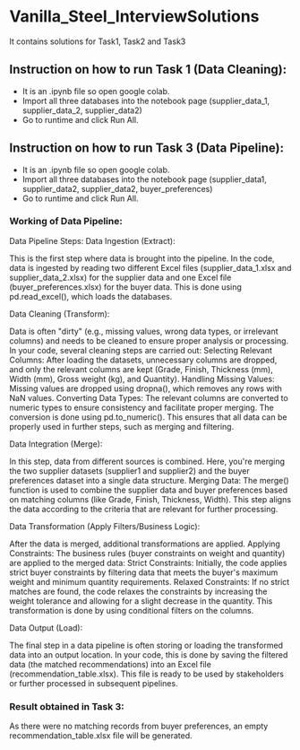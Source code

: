 # Vanilla_Steel_InterviewSolutions
It contains solutions for Task1, Task2 and Task3

## Instruction on how to run Task 1 (Data Cleaning):
* It is an .ipynb file so open google colab.
* Import all three databases into the notebook page (supplier_data_1, supplier_data_2, supplier_data2)
* Go to runtime and click Run All.

## Instruction on how to run Task 3 (Data Pipeline):
* It is an .ipynb file so open google colab.
* Import all three databases into the notebook page (supplier_data1, supplier_data2, supplier_data2, buyer_preferences)
* Go to runtime and click Run All.

### Working of Data Pipeline:
Data Pipeline Steps:
Data Ingestion (Extract):

This is the first step where data is brought into the pipeline.
In the code, data is ingested by reading two different Excel files (supplier_data_1.xlsx and supplier_data_2.xlsx) for the supplier data and one Excel file (buyer_preferences.xlsx) for the buyer data.
This is done using pd.read_excel(), which loads the databases.

Data Cleaning (Transform):

Data is often "dirty" (e.g., missing values, wrong data types, or irrelevant columns) and needs to be cleaned to ensure proper analysis or processing.
In your code, several cleaning steps are carried out:
Selecting Relevant Columns: After loading the datasets, unnecessary columns are dropped, and only the relevant columns are kept (Grade, Finish, Thickness (mm), Width (mm), Gross weight (kg), and Quantity).
Handling Missing Values: Missing values are dropped using dropna(), which removes any rows with NaN values.
Converting Data Types: The relevant columns are converted to numeric types to ensure consistency and facilitate proper merging. The conversion is done using pd.to_numeric().
This ensures that all data can be properly used in further steps, such as merging and filtering.

Data Integration (Merge):

In this step, data from different sources is combined.
Here, you're merging the two supplier datasets (supplier1 and supplier2) and the buyer preferences dataset into a single data structure.
Merging Data: The merge() function is used to combine the supplier data and buyer preferences based on matching columns (like Grade, Finish, Thickness, Width).
This step aligns the data according to the criteria that are relevant for further processing.

Data Transformation (Apply Filters/Business Logic):

After the data is merged, additional transformations are applied.
Applying Constraints: The business rules (buyer constraints on weight and quantity) are applied to the merged data:
Strict Constraints: Initially, the code applies strict buyer constraints by filtering data that meets the buyer's maximum weight and minimum quantity requirements.
Relaxed Constraints: If no strict matches are found, the code relaxes the constraints by increasing the weight tolerance and allowing for a slight decrease in the quantity.
This transformation is done by using conditional filters on the columns.

Data Output (Load):

The final step in a data pipeline is often storing or loading the transformed data into an output location.
In your code, this is done by saving the filtered data (the matched recommendations) into an Excel file (recommendation_table.xlsx).
This file is ready to be used by stakeholders or further processed in subsequent pipelines.

### Result obtained in Task 3:
As there were no matching records from buyer preferences, an empty recommendation_table.xlsx file will be generated.


